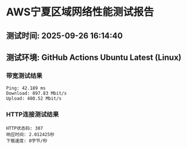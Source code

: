 # AWS宁夏区域网络性能测试报告
## 测试时间: 2025-09-26 16:14:40
## 测试环境: GitHub Actions Ubuntu Latest (Linux)

### 带宽测试结果
```
Ping: 42.189 ms
Download: 897.83 Mbit/s
Upload: 480.52 Mbit/s
```

### HTTP连接测试结果
```
HTTP状态码: 307
响应时间: 2.012425秒
下载速度: 0字节/秒
```

